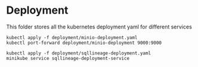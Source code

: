 Deployment
============

This folder stores all the kubernetes deployment yaml for different services

```shell script
kubectl apply -f deployment/minio-deployment.yaml
kubectl port-forward deployment/minio-deployment 9000:9000

kubectl apply -f deployment/sqllineage-deployment.yaml
minikube service sqllineage-deployment-service
```
